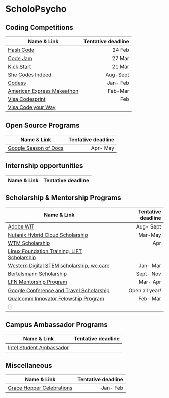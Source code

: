 # ScholoPsycho

<h2>Coding Competitions </h2>

| Name & Link       | Tentative deadline |
| ------------- | -----:|
| [Hash Code](https://codingcompetitions.withgoogle.com/hashcode)         | 24 Feb |
| [Code Jam](https://codingcompetitions.withgoogle.com/codejam/about)     | 27 Mar        |
| [Kick Start](https://codingcompetitions.withgoogle.com/kickstart/schedule) | 21 Mar          |
| [She Codes Indeed](https://www.shecodesindeed.com/) | Aug-Sept |
| [Codess](https://www.codess.net/)| Jan- Feb|
| [American Express Makeathon](https://american-express-makeathon-2021.hackerearth.com/) | Feb-Mar |
| [Visa Codesprint](https://www.hackerrank.com/visa-codesprint) | Feb|
|[Visa Code your Way](https://assessment.hackerearth.com/challenges/hiring/visa-code-your-way-2019/)| |



<h2>Open Source Programs</h2>

| Name & Link       | Tentative deadline |
| ------------- | -----:|
|[Google Season of Docs](https://developers.google.com/season-of-docs/docs/timeline)| Apr- May|

<h2>Internship opportunities</h2>

| Name & Link       | Tentative deadline |
| ------------- | -----:|

<h2>Scholarship & Mentorship Programs</h2>

| Name & Link       | Tentative deadline |
| ------------- | -----:|
| [Adobe WIT](https://research.adobe.com/adobe-india-women-in-technology-scholarship/) | Aug- Sept |
| [Nutanix Hybrid Cloud Scholarship](https://www.udacity.com/scholarships/nutanix-hybrid-cloud-scholarship-program)| Mar-May|
| [WTM Scholarship](https://www.womentechmakers.com/initiatives) | Apr|
| [Linux Foundation Training, LIFT Scholarship](https://www.linuxfoundation.org/en/about/diversity-inclusivity/lift-scholarships/)||
| [Western Digital STEM scholarship, we.care](https://www.westerndigital.com/company/corporate-philanthropy/scholarship-programs)| Jan- Mar |
| [Bertelsmann Scholarship](https://www.udacity.com/bertelsmann-tech-scholarships)| Sept- Nov|
|[LFN Mentorship Program](https://wiki.lfnetworking.org/display/LN/LFN+Mentorship+Program)| Mar- Apr|
|[Google Conference and Travel Scholarship](https://buildyourfuture.withgoogle.com/scholarships/google-travel-scholarships/)| Open all year!|
|[Qualcomm Innovator Felowship Program](https://www.qualcomm.com/research/university-relations/innovation-fellowship/2021-india)|Feb- Mar|
|[]||

<h2>Campus Ambassador Programs</h2>

| Name & Link       | Tentative deadline |
| ------------- | -----:|
|[Intel Student Ambassador](https://software.intel.com/content/www/us/en/develop/community/ambassadors.html)| |


<h2>Miscellaneous</h2>

| Name & Link       | Tentative deadline |
| ------------- | -----:|
| [Grace Hopper Celebrations](https://ghc.anitab.org/attend/academics/) | Jan- Feb|




